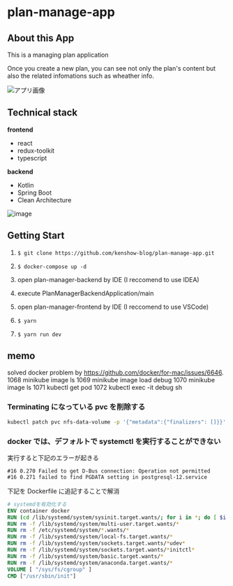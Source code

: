 # plan-manage-app

## About this App

This is a managing plan application

Once you create a new plan, you can see not only the plan's content but also the related infomations such as wheather info.

![アプリ画像](https://user-images.githubusercontent.com/85926984/221210558-41240259-7b90-45c4-9433-e0deead2dd85.png)

## Technical stack

**frontend**

- react
- redux-toolkit
- typescript

**backend**

- Kotlin
- Spring Boot
- Clean Architecture

![image](https://user-images.githubusercontent.com/65284319/221415283-5abad695-ee52-4848-b977-05a936ccc886.png)

## Getting Start

1. `$ git clone https://github.com/kenshow-blog/plan-manage-app.git`

2. `$ docker-compose up -d`

3. open plan-manager-backend by IDE (I reccomend to use IDEA)

4. execute PlanManagerBackendApplication/main

5. open plan-manager-frontend by IDE (I reccomend to use VSCode)

6. `$ yarn`

7. `$ yarn run dev`

## memo

solved docker problem by https://github.com/docker/for-mac/issues/6646.
1068 minikube image ls
1069 minikube image load debug
1070 minikube image ls
1071 kubectl get pod
1072 kubectl exec -it debug sh

### Terminating になっている pvc を削除する

```sh
kubectl patch pvc nfs-data-volume -p '{"metadata":{"finalizers": []}}' --type=merge
```

### docker では、デフォルトで systemctl を実行することができない

実行すると下記のエラーが起きる

```
#16 0.270 Failed to get D-Bus connection: Operation not permitted
#16 0.271 failed to find PGDATA setting in postgresql-12.service
```

下記を Dockerfile に追記することで解消

```Dockerfile
# systemdを有効化する
ENV container docker
RUN (cd /lib/systemd/system/sysinit.target.wants/; for i in *; do [ $i == systemd-tmpfiles-setup.service ] || rm -f $i; done)
RUN rm -f /lib/systemd/system/multi-user.target.wants/*
RUN rm -f /etc/systemd/system/*.wants/*
RUN rm -f /lib/systemd/system/local-fs.target.wants/*
RUN rm -f /lib/systemd/system/sockets.target.wants/*udev*
RUN rm -f /lib/systemd/system/sockets.target.wants/*initctl*
RUN rm -f /lib/systemd/system/basic.target.wants/*
RUN rm -f /lib/systemd/system/anaconda.target.wants/*
VOLUME [ "/sys/fs/cgroup" ]
CMD ["/usr/sbin/init"]
```
